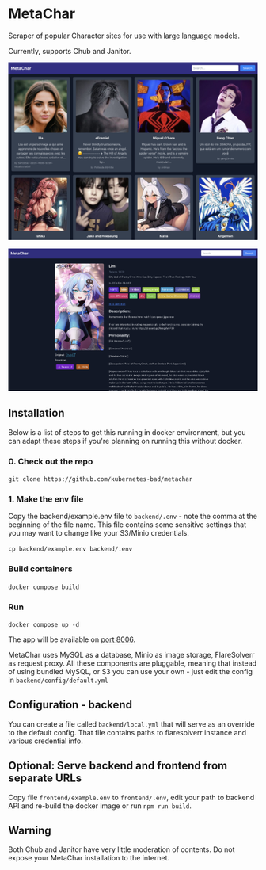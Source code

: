 # MetaChar

Scraper of popular Character sites for use with large language models.

Currently, supports Chub and Janitor.

![screenshot](docs/screen_list.png)

![screenshot](docs/screen_card.png)

## Installation

Below is a list of steps to get this running in docker environment, but you can adapt these steps if you're planning on running this without docker.

### 0. Check out the repo

`git clone https://github.com/kubernetes-bad/metachar`

### 1. Make the env file

Copy the backend/example.env file to `backend/.env` - note the comma at the beginning of the file name.
This file contains some sensitive settings that you may want to change like your S3/Minio credentials.

`cp backend/example.env backend/.env`

### Build containers

`docker compose build`

### Run

`docker compose up -d` 

The app will be available on [port 8006](http://localhost:8006).

MetaChar uses MySQL as a database, Minio as image storage, FlareSolverr as request proxy.
All these components are pluggable, meaning that instead of using bundled MySQL, or S3 you can use your own - just edit the config in `backend/config/default.yml`

## Configuration - backend

You can create a file called `backend/local.yml` that will serve as an override to the default config. That file contains paths to flaresolverr instance and various credential info. 

## Optional: Serve backend and frontend from separate URLs

Copy file `frontend/example.env` to `frontend/.env`, edit your path to backend API and re-build the docker image or run `npm run build`.

## Warning

Both Chub and Janitor have very little moderation of contents. Do not expose your MetaChar installation to the internet.
